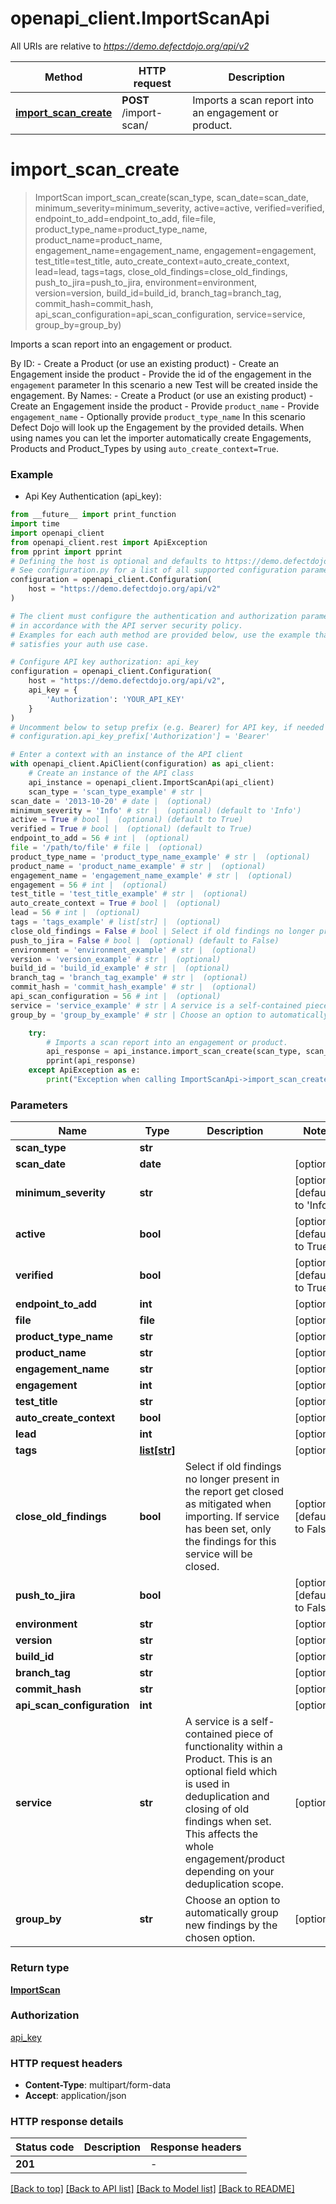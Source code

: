 # openapi_client.ImportScanApi

All URIs are relative to *https://demo.defectdojo.org/api/v2*

Method | HTTP request | Description
------------- | ------------- | -------------
[**import_scan_create**](ImportScanApi.md#import_scan_create) | **POST** /import-scan/ | Imports a scan report into an engagement or product.


# **import_scan_create**
> ImportScan import_scan_create(scan_type, scan_date=scan_date, minimum_severity=minimum_severity, active=active, verified=verified, endpoint_to_add=endpoint_to_add, file=file, product_type_name=product_type_name, product_name=product_name, engagement_name=engagement_name, engagement=engagement, test_title=test_title, auto_create_context=auto_create_context, lead=lead, tags=tags, close_old_findings=close_old_findings, push_to_jira=push_to_jira, environment=environment, version=version, build_id=build_id, branch_tag=branch_tag, commit_hash=commit_hash, api_scan_configuration=api_scan_configuration, service=service, group_by=group_by)

Imports a scan report into an engagement or product.

By ID: - Create a Product (or use an existing product) - Create an Engagement inside the product - Provide the id of the engagement in the `engagement` parameter  In this scenario a new Test will be created inside the engagement.  By Names: - Create a Product (or use an existing product) - Create an Engagement inside the product - Provide `product_name` - Provide `engagement_name` - Optionally provide `product_type_name`  In this scenario Defect Dojo will look up the Engagement by the provided details.  When using names you can let the importer automatically create Engagements, Products and Product_Types by using `auto_create_context=True`.

### Example

* Api Key Authentication (api_key):
```python
from __future__ import print_function
import time
import openapi_client
from openapi_client.rest import ApiException
from pprint import pprint
# Defining the host is optional and defaults to https://demo.defectdojo.org/api/v2
# See configuration.py for a list of all supported configuration parameters.
configuration = openapi_client.Configuration(
    host = "https://demo.defectdojo.org/api/v2"
)

# The client must configure the authentication and authorization parameters
# in accordance with the API server security policy.
# Examples for each auth method are provided below, use the example that
# satisfies your auth use case.

# Configure API key authorization: api_key
configuration = openapi_client.Configuration(
    host = "https://demo.defectdojo.org/api/v2",
    api_key = {
        'Authorization': 'YOUR_API_KEY'
    }
)
# Uncomment below to setup prefix (e.g. Bearer) for API key, if needed
# configuration.api_key_prefix['Authorization'] = 'Bearer'

# Enter a context with an instance of the API client
with openapi_client.ApiClient(configuration) as api_client:
    # Create an instance of the API class
    api_instance = openapi_client.ImportScanApi(api_client)
    scan_type = 'scan_type_example' # str | 
scan_date = '2013-10-20' # date |  (optional)
minimum_severity = 'Info' # str |  (optional) (default to 'Info')
active = True # bool |  (optional) (default to True)
verified = True # bool |  (optional) (default to True)
endpoint_to_add = 56 # int |  (optional)
file = '/path/to/file' # file |  (optional)
product_type_name = 'product_type_name_example' # str |  (optional)
product_name = 'product_name_example' # str |  (optional)
engagement_name = 'engagement_name_example' # str |  (optional)
engagement = 56 # int |  (optional)
test_title = 'test_title_example' # str |  (optional)
auto_create_context = True # bool |  (optional)
lead = 56 # int |  (optional)
tags = 'tags_example' # list[str] |  (optional)
close_old_findings = False # bool | Select if old findings no longer present in the report get closed as mitigated when importing. If service has been set, only the findings for this service will be closed. (optional) (default to False)
push_to_jira = False # bool |  (optional) (default to False)
environment = 'environment_example' # str |  (optional)
version = 'version_example' # str |  (optional)
build_id = 'build_id_example' # str |  (optional)
branch_tag = 'branch_tag_example' # str |  (optional)
commit_hash = 'commit_hash_example' # str |  (optional)
api_scan_configuration = 56 # int |  (optional)
service = 'service_example' # str | A service is a self-contained piece of functionality within a Product. This is an optional field which is used in deduplication and closing of old findings when set. This affects the whole engagement/product depending on your deduplication scope. (optional)
group_by = 'group_by_example' # str | Choose an option to automatically group new findings by the chosen option. (optional)

    try:
        # Imports a scan report into an engagement or product.
        api_response = api_instance.import_scan_create(scan_type, scan_date=scan_date, minimum_severity=minimum_severity, active=active, verified=verified, endpoint_to_add=endpoint_to_add, file=file, product_type_name=product_type_name, product_name=product_name, engagement_name=engagement_name, engagement=engagement, test_title=test_title, auto_create_context=auto_create_context, lead=lead, tags=tags, close_old_findings=close_old_findings, push_to_jira=push_to_jira, environment=environment, version=version, build_id=build_id, branch_tag=branch_tag, commit_hash=commit_hash, api_scan_configuration=api_scan_configuration, service=service, group_by=group_by)
        pprint(api_response)
    except ApiException as e:
        print("Exception when calling ImportScanApi->import_scan_create: %s\n" % e)
```

### Parameters

Name | Type | Description  | Notes
------------- | ------------- | ------------- | -------------
 **scan_type** | **str**|  | 
 **scan_date** | **date**|  | [optional] 
 **minimum_severity** | **str**|  | [optional] [default to &#39;Info&#39;]
 **active** | **bool**|  | [optional] [default to True]
 **verified** | **bool**|  | [optional] [default to True]
 **endpoint_to_add** | **int**|  | [optional] 
 **file** | **file**|  | [optional] 
 **product_type_name** | **str**|  | [optional] 
 **product_name** | **str**|  | [optional] 
 **engagement_name** | **str**|  | [optional] 
 **engagement** | **int**|  | [optional] 
 **test_title** | **str**|  | [optional] 
 **auto_create_context** | **bool**|  | [optional] 
 **lead** | **int**|  | [optional] 
 **tags** | [**list[str]**](str.md)|  | [optional] 
 **close_old_findings** | **bool**| Select if old findings no longer present in the report get closed as mitigated when importing. If service has been set, only the findings for this service will be closed. | [optional] [default to False]
 **push_to_jira** | **bool**|  | [optional] [default to False]
 **environment** | **str**|  | [optional] 
 **version** | **str**|  | [optional] 
 **build_id** | **str**|  | [optional] 
 **branch_tag** | **str**|  | [optional] 
 **commit_hash** | **str**|  | [optional] 
 **api_scan_configuration** | **int**|  | [optional] 
 **service** | **str**| A service is a self-contained piece of functionality within a Product. This is an optional field which is used in deduplication and closing of old findings when set. This affects the whole engagement/product depending on your deduplication scope. | [optional] 
 **group_by** | **str**| Choose an option to automatically group new findings by the chosen option. | [optional] 

### Return type

[**ImportScan**](ImportScan.md)

### Authorization

[api_key](../README.md#api_key)

### HTTP request headers

 - **Content-Type**: multipart/form-data
 - **Accept**: application/json

### HTTP response details
| Status code | Description | Response headers |
|-------------|-------------|------------------|
**201** |  |  -  |

[[Back to top]](#) [[Back to API list]](../README.md#documentation-for-api-endpoints) [[Back to Model list]](../README.md#documentation-for-models) [[Back to README]](../README.md)

